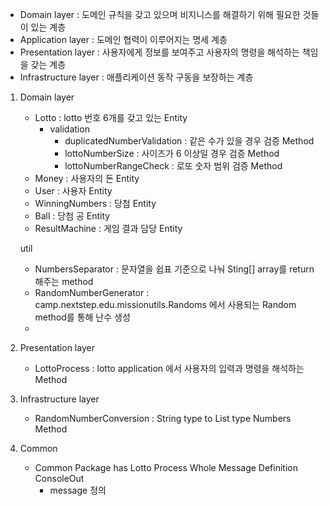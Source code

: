 - Domain layer : 도메인 규칙을 갖고 있으며 비지니스를 해결하기 위해 필요한 것들이 있는 계층
- Application layer : 도메인 협력이 이루어지는 명세 계층
- Presentation layer : 사용자에게 정보를 보여주고 사용자의 명령을 해석하는 책임을 갖는 계층
- Infrastructure layer : 애플리케이션 동작 구동을 보장하는 계층

1. Domain layer
   - Lotto : lotto 번호 6개를 갖고 있는 Entity
     - validation
       - duplicatedNumberValidation : 같은 수가 있을 경우 검증 Method
       - lottoNumberSize : 사이즈가 6 이상일 경우 검증 Method
       - lottoNumberRangeCheck : 로또 숫자 범위 검증 Method
   - Money : 사용자의 돈 Entity
   - User : 사용자 Entity
   - WinningNumbers : 당첨 Entity
   - Ball : 당첨 공 Entity
   - ResultMachine : 게임 결과 담당 Entity

   util
   - NumbersSeparator : 문자열을 쉽표 기준으로 나눠 Sting[] array를 return 해주는 method
   - RandomNumberGenerator : camp.nextstep.edu.missionutils.Randoms 에서 사용되는 Random method를
     통해 난수 생성
   - 

2. Presentation layer
   - LottoProcess : lotto application 에서 사용자의 입력과 명령을 해석하는 Method

3. Infrastructure layer
   
   - RandomNumberConversion : String type to List<Integer> type Numbers Method

4. Common
   - Common Package has Lotto Process Whole Message Definition
   ConsoleOut
     - message 정의
